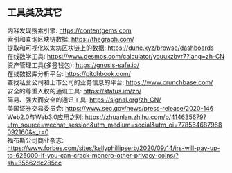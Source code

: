 ## 工具类及其它
内容发现搜索引擎:  https://contentgems.com     
索引和查询区块链数据:  https://thegraph.com/  
提取和可视化以太坊区块链上的数据:  https://dune.xyz/browse/dashboards   
在线数学工具:  https://www.desmos.com/calculator/youuxzbvr7?lang=zh-CN  
资产管理工具(多签钱包):  https://gnosis-safe.io/  
在线数据库分析平台: https://pitchbook.com/  
查找私营公司和上市公司的业务信息的平台:  https://www.crunchbase.com/   
安全的尊重人权的通讯工具: https://status.im/zh/  
简易、强大而安全的通讯工具:  https://signal.org/zh_CN/  
美国证券交易委员会: https://www.sec.gov/news/press-release/2020-146   
Web2.0与Web3.0应用之别:  https://zhuanlan.zhihu.com/p/414635679?utm_source=wechat_session&utm_medium=social&utm_oi=778564687968092160&s_r=0   
福布斯公司商业杂志:  https://www.forbes.com/sites/kellyphillipserb/2020/09/14/irs-will-pay-up-to-625000-if-you-can-crack-monero-other-privacy-coins/?sh=35562dc285cc   
